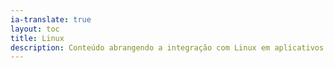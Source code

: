 ```yaml
---
ia-translate: true
layout: toc
title: Linux
description: Conteúdo abrangendo a integração com Linux em aplicativos Flutter.
---
```

